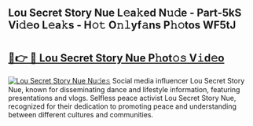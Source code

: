 ## Lou Secret Story Nue L𝚎a𝚔ed N𝚞𝚍e - Part-5kS Vi𝚍𝚎o L𝚎a𝚔s - H𝚘𝚝 O𝚗𝚕yf𝚊ns P𝚑𝚘tos WF5tJ

# <h2><a href="http://kf8ct5f.oniu.top/?m=Lou+Secret+Story+Nue">🔗👉 🔴 Lou Secret Story Nue P𝚑ot𝚘𝚜 V𝚒d𝚎o</a></h2>

[![Lou Secret Story Nue Nu𝚍e𝚜](https://i.imgur.com/0qMVB7G.gif)](http://kf8ct5f.oniu.top/?m=Lou+Secret+Story+Nue)
Social media influencer Lou Secret Story Nue, known for disseminating dance and lifestyle information, featuring presentations and vlogs. Selfless peace activist Lou Secret Story Nue, recognized for their dedication to promoting peace and understanding between different cultures and communities.  
